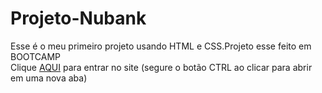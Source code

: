 # Projeto-Nubank
Esse é o meu primeiro projeto usando HTML e CSS.Projeto esse feito em BOOTCAMP
<br>
Clique <a href="https://paulo-cidrao.github.io/Projeto-Nubank/">AQUI</a> para entrar no site (segure o botão CTRL ao clicar para abrir em uma nova aba)

